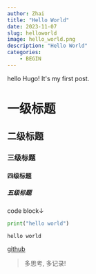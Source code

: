 ```yaml
---
author: Zhai
title: "Hello World"
date: 2023-11-07
slug: helloworld
image: hello_world.png
description: "Hello World"
categories:
    - BEGIN
---
```



hello Hugo!
It's my first post.

# 一级标题
## 二级标题
### 三级标题
#### 四级标题
##### 五级标题

code block↓
```python
print("hello world")
```

`hello world`

[github](https://github.com)

> 多思考, 多记录!